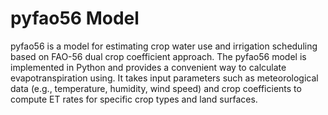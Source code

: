 # pyfao56 Model
pyfao56 is a model for estimating crop water use and irrigation scheduling based on FAO-56 dual crop coefficient approach. The pyfao56 model is implemented in Python and provides a convenient way to calculate evapotranspiration using. It takes input parameters such as meteorological data (e.g., temperature, humidity, wind speed) and crop coefficients to compute ET rates for specific crop types and land surfaces.
